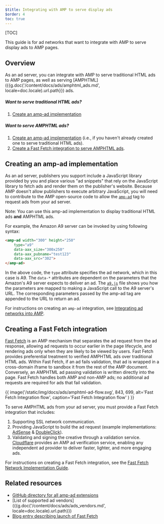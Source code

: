 ```yaml
---
$title: Integrating with AMP to serve display ads
$order: 4
toc: true
---
```


[TOC]

This guide is for ad networks that want to integrate with AMP to serve display ads to AMP pages.

## Overview

As an ad server, you can integrate with AMP to serve traditional HTML ads to AMP pages, as well as serving [AMPHTML]({{g.doc('/content/docs/ads/amphtml_ads.md', locale=doc.locale).url.path}}) ads.

##### Want to serve traditional HTML ads?

1.  [Create an amp-ad implementation](#creating-an-amp-ad-implementation)

##### Want to serve AMPHTML ads?

1. [Create an amp-ad implementation](#creating-an-amp-ad-implementation) (i.e., if you haven't already created one to serve traditional HTML ads).
2. [Create a Fast Fetch integration to serve AMPHTML ads](#creating-a-fast-fetch-integration).


## Creating an amp-ad implementation

As an ad server, publishers you support include a JavaScript library provided by you and place various "ad snippets" that rely on the JavaScript library to fetch ads and render them on the publisher's website. Because AMP doesn't allow publishers to execute arbitrary JavaScript, you will need to contribute to the AMP open-source code to allow the [`amp-ad`](/docs/reference/components/amp-ad.html)  tag to request ads from your ad server.

Note: You can use this amp-ad implementation to display traditional HTML ads **and** AMPHTML ads.

For example, the Amazon A9 server can be invoked by using following syntax:

```html
<amp-ad width="300" height="250"
    type="a9"
    data-aax_size="300x250"
    data-aax_pubname="test123"
    data-aax_src="302">
</amp-ad>
```

In the above code, the `type` attribute specifies the ad network, which in this case is A9. The `data-*` attributes are dependent on the parameters that the Amazon's A9 server expects to deliver an ad. The [`a9.js`](https://github.com/ampproject/amphtml/blob/master/ads/a9.js) file shows you how the parameters are mapped to making a JavaScript call to the A9 server's URL. The corresponding parameters passed by the amp-ad tag are appended to the URL to return an ad.

For instructions on creating an `amp-ad` integration, see [Integrating ad networks into AMP](https://github.com/ampproject/amphtml/blob/master/ads/README.md).

## Creating a Fast Fetch integration

[Fast Fetch](https://www.ampproject.org/latest/blog/even-faster-loading-ads-in-amp/) is an AMP mechanism that separates the ad request from the ad response, allowing ad requests to occur earlier in the page lifecycle, and rendering ads only when they are likely to be viewed by users. Fast Fetch provides preferential treatment to verified AMPHTML ads over traditional HTML ads. Within Fast Fetch, if an ad fails validation, that ad is wrapped in a cross-domain iframe to sandbox it from the rest of the AMP document. Conversely, an AMPHTML ad passing validation is written directly into the page. Fast Fetch handles both AMP and non-AMP ads; no additional ad requests are required for ads that fail validation.

{{ image('/static/img/docs/ads/amphtml-ad-flow.svg', 843, 699, alt='Fast Fetch Integration flow', caption='Fast Fetch Integration flow' ) }}

To serve AMPHTML ads from your ad server, you must provide a Fast Fetch integration that includes:

1.  Supporting SSL network communication.
1.  Providing JavaScript to build the ad request (example implementations: [AdSense](https://github.com/ampproject/amphtml/tree/master/extensions/amp-ad-network-adsense-impl) & [DoubleClick](https://github.com/ampproject/amphtml/tree/master/extensions/amp-ad-network-doubleclick-impl)).
1.  Validating and signing the creative through a validation service. [Cloudflare](https://blog.cloudflare.com/firebolt/) provides an AMP ad verification service, enabling any independent ad provider to deliver faster, lighter, and more engaging ads.

For instructions on creating a Fast Fetch integration, see the [Fast Fetch Network Implementation Guide](https://github.com/ampproject/amphtml/blob/master/ads/google/a4a/docs/Network-Impl-Guide.md).


## Related resources

*   [GitHub directory for all amp-ad extensions](https://github.com/ampproject/amphtml/tree/master/ads)
*   [List of supported ad vendors]({{g.doc('/content/docs/ads/ads_vendors.md', locale=doc.locale).url.path}})
*   [Blog entry describing launch of Fast Fetch](https://www.ampproject.org/latest/blog/even-faster-loading-ads-in-amp/)
